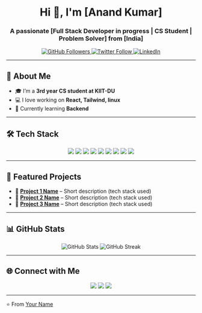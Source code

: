 <!-- Header Section -->
<h1 align="center">Hi 👋, I'm [Anand Kumar]</h1>
<h3 align="center">A passionate [Full Stack Developer in progress | CS Student | Problem Solver] from [India]</h3>

<!-- Badges -->
<p align="center">
  <a href="https://github.com/[anand-1812]">
    <img src="https://img.shields.io/github/followers/anand-1812?label=Follow&style=social" alt="GitHub Followers" />
  </a>
  <a href="https://twitter.com/[Anand_Kumar1812]" target="blank">
    <img src="https://img.shields.io/twitter/follow/Anand_Kumar1812?style=social" alt="Twitter Follow" />
  </a>
  <a href="https://linkedin.com/in/anand-kumar-6b3255373/" target="blank">
    <img src="https://img.shields.io/badge/LinkedIn-Connect-blue?style=flat&logo=linkedin" alt="LinkedIn" />
  </a>
</p>

---

## 🚀 About Me
- 🎓 I’m a **3rd year CS student at KIIT-DU**  
- 💻 I love working on **React, Tailwind, linux**  
- 🌱 Currently learning **Backend**  

---

## 🛠️ Tech Stack
<p align="center">
  <!-- Languages -->
  <img src="https://img.shields.io/badge/Code-C++-00599C?style=for-the-badge&logo=cplusplus" />
  <img src="https://img.shields.io/badge/Code-Python-3776AB?style=for-the-badge&logo=python" />
  <img src="https://img.shields.io/badge/Code-JavaScript-F7DF1E?style=for-the-badge&logo=javascript" />
  
  <!-- Frameworks -->
  <img src="https://img.shields.io/badge/Framework-React-61DAFB?style=for-the-badge&logo=react" />
  <img src="https://img.shields.io/badge/Framework-Node.js-339933?style=for-the-badge&logo=node.js" />
  <img src="https://img.shields.io/badge/Framework-Express-000000?style=for-the-badge&logo=express" />

  <!-- Tools -->
  <img src="https://img.shields.io/badge/Tools-Git-F05032?style=for-the-badge&logo=git" />
  <img src="https://img.shields.io/badge/Editor-Neovim-57A143?style=for-the-badge&logo=neovim" />
  <img src="https://img.shields.io/badge/Cloud-AWS-FF9900?style=for-the-badge&logo=amazonaws" />
</p>

---

## 📌 Featured Projects
- 🔹 [**Project 1 Name**](https://github.com/[YourUsername]/[Repo]) – Short description (tech stack used)  
- 🔹 [**Project 2 Name**](https://github.com/[YourUsername]/[Repo]) – Short description (tech stack used)  
- 🔹 [**Project 3 Name**](https://github.com/[YourUsername]/[Repo]) – Short description (tech stack used)  

---

## 📊 GitHub Stats
<p align="center">
  <img src="https://github-readme-stats.vercel.app/api?username=[YourUsername]&show_icons=true&theme=tokyonight" alt="GitHub Stats" />
  <img src="https://github-readme-streak-stats.herokuapp.com/?user=[YourUsername]&theme=tokyonight" alt="GitHub Streak" />
</p>

---

## 🌐 Connect with Me
<p align="center">
  <a href="https://linkedin.com/in/[YourLinkedIn]" target="blank"><img src="https://img.shields.io/badge/-LinkedIn-blue?style=for-the-badge&logo=linkedin" /></a>
  <a href="mailto:[YourEmail]" target="blank"><img src="https://img.shields.io/badge/-Gmail-D14836?style=for-the-badge&logo=gmail&logoColor=white" /></a>
  <a href="https://twitter.com/[YourTwitter]" target="blank"><img src="https://img.shields.io/badge/-Twitter-1DA1F2?style=for-the-badge&logo=twitter" /></a>
</p>

---

⭐️ From [Your Name](https://github.com/anand-1812)

